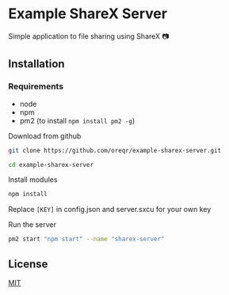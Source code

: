 # Example ShareX Server
Simple application to file sharing using ShareX 📷

## Installation
### Requirements
- node
- npm
- pm2 (to install `npm install pm2 -g`)

Download from github
```bash
git clone https://github.com/oreqr/example-sharex-server.git

cd example-sharex-server
```
Install modules
```bash
npm install
```
Replace `[KEY]` in config.json and server.sxcu for your own key

Run the server
```bash
pm2 start "npm start" --name "sharex-server"
```

## License

[MIT](https://github.com/OreQr/example-sharex-server/blob/main/LICENSE)
